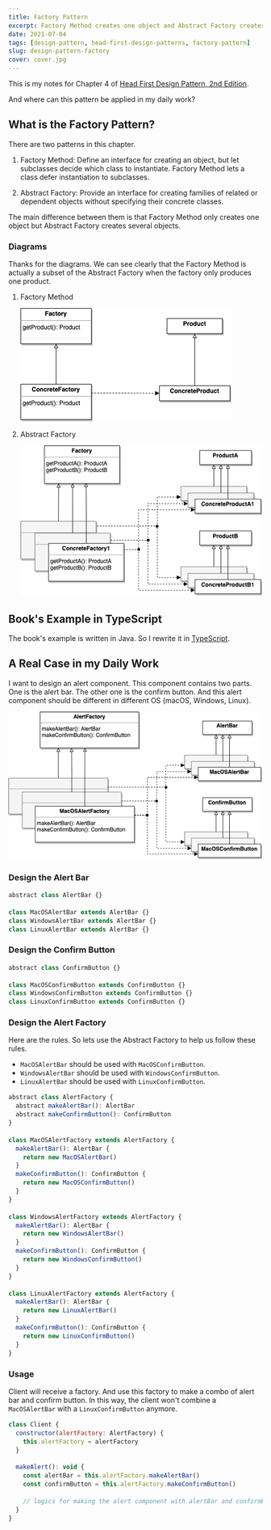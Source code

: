 ```yaml
---
title: Factory Pattern
excerpt: Factory Method creates one object and Abstract Factory creates a family of objects for client.
date: 2021-07-04
tags: [design-pattern, head-first-design-patterns, factory-pattern]
slug: design-pattern-factory
cover: cover.jpg
---
```


This is my notes for Chapter 4 of [Head First Design Pattern, 2nd Edition](https://learning.oreilly.com/library/view/head-first-design/9781492077992/).

And where can this pattern be applied in my daily work?

## What is the Factory Pattern?

There are two patterns in this chapter.

1. Factory Method: Define an interface for creating an object, but let subclasses decide which class to instantiate. Factory Method lets a class defer instantiation to subclasses.

2. Abstract Factory: Provide an interface for creating families of related or dependent objects without specifying their concrete classes.

The main difference between them is that Factory Method only creates one object but Abstract Factory creates several objects.

### Diagrams

Thanks for the diagrams. We can see clearly that the Factory Method is actually a subset of the Abstract Factory when the factory only produces one product.

1. Factory Method

   ![UML-factory-method](./factory-method.png)

2. Abstract Factory

   ![UML-abstract-factory](./abstract-factory.png)

## Book's Example in TypeScript

The book's example is written in Java. So I rewrite it in [TypeScript](https://github.com/wtlin1228/typescript-head-first-design-patterns-2nd-edition/tree/main/04-pizza-store).

## A Real Case in my Daily Work

I want to design an alert component. This component contains two parts. One is the alert bar. The other one is the confirm button. And this alert component should be different in different OS (macOS, Windows, Linux).

![UML-alert-factory](./alert-factory.png)

### Design the Alert Bar

```js
abstract class AlertBar {}

class MacOSAlertBar extends AlertBar {}
class WindowsAlertBar extends AlertBar {}
class LinuxAlertBar extends AlertBar {}
```

### Design the Confirm Button

```js
abstract class ConfirmButton {}

class MacOSConfirmButton extends ConfirmButton {}
class WindowsConfirmButton extends ConfirmButton {}
class LinuxConfirmButton extends ConfirmButton {}
```

### Design the Alert Factory

Here are the rules. So lets use the Abstract Factory to help us follow these rules.

- `MacOSAlertBar` should be used with `MacOSConfirmButton`.
- `WindowsAlertBar` should be used with `WindowsConfirmButton`.
- `LinuxAlertBar` should be used with `LinuxConfirmButton`.

```js
abstract class AlertFactory {
  abstract makeAlertBar(): AlertBar
  abstract makeConfirmButton(): ConfirmButton
}

class MacOSAlertFactory extends AlertFactory {
  makeAlertBar(): AlertBar {
    return new MacOSAlertBar()
  }
  makeConfirmButton(): ConfirmButton {
    return new MacOSConfirmButton()
  }
}

class WindowsAlertFactory extends AlertFactory {
  makeAlertBar(): AlertBar {
    return new WindowsAlertBar()
  }
  makeConfirmButton(): ConfirmButton {
    return new WindowsConfirmButton()
  }
}

class LinuxAlertFactory extends AlertFactory {
  makeAlertBar(): AlertBar {
    return new LinuxAlertBar()
  }
  makeConfirmButton(): ConfirmButton {
    return new LinuxConfirmButton()
  }
}
```

### Usage

Client will receive a factory. And use this factory to make a combo of alert bar and confirm button. In this way, the client won't combine a `MacOSAlertBar` with a `LinuxConfirmButton` anymore.

```js
class Client {
  constructor(alertFactory: AlertFactory) {
    this.alertFactory = alertFactory
  }

  makeAlert(): void {
    const alertBar = this.alertFactory.makeAlertBar()
    const confirmButton = this.alertFactory.makeConfirmButton()

    // logics for making the alert component with alertBar and confirmButton
  }
}
```
